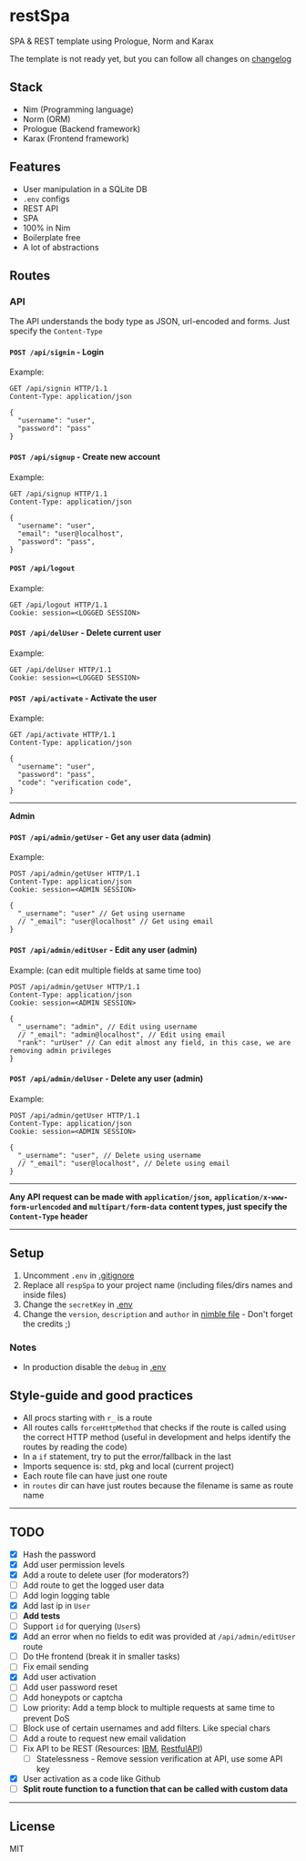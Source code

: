 # restSpa

SPA & REST template using Prologue, Norm and Karax

The template is not ready yet, but you can follow all changes on [changelog](changelog.md)

## Stack

- Nim (Programming language)
- Norm (ORM)
- Prologue (Backend framework)
- Karax (Frontend framework)

## Features

- User manipulation in a SQLite DB
- `.env` configs
- REST API
- SPA
- 100% in Nim
- Boilerplate free
- A lot of abstractions

## Routes

### API

The API understands the body type as JSON, url-encoded and forms. Just specify
the `Content-Type`

#### `POST /api/signin` - Login
Example:
```http
GET /api/signin HTTP/1.1
Content-Type: application/json

{
  "username": "user",
  "password": "pass"
}
```

#### `POST /api/signup` - Create new account
Example:
```http
GET /api/signup HTTP/1.1
Content-Type: application/json

{
  "username": "user",
  "email": "user@localhost",
  "password": "pass",
}
```

#### `POST /api/logout`
Example:
```http
GET /api/logout HTTP/1.1
Cookie: session=<LOGGED SESSION>
```

#### `POST /api/delUser` - Delete current user
Example:
```http
GET /api/delUser HTTP/1.1
Cookie: session=<LOGGED SESSION>
```

#### `POST /api/activate` - Activate the user
Example:
```http
GET /api/activate HTTP/1.1
Content-Type: application/json

{
  "username": "user",
  "password": "pass",
  "code": "verification code",
}
```

---

**Admin**

#### `POST /api/admin/getUser` - Get any user data (**admin**)
Example:
```http
POST /api/admin/getUser HTTP/1.1
Content-Type: application/json
Cookie: session=<ADMIN SESSION>

{
  "_username": "user" // Get using username
  // "_email": "user@localhost" // Get using email
}
```

#### `POST /api/admin/editUser` - Edit any user (**admin**)
Example: (can edit multiple fields at same time too)
```http
POST /api/admin/getUser HTTP/1.1
Content-Type: application/json
Cookie: session=<ADMIN SESSION>

{
  "_username": "admin", // Edit using username
  // "_email": "admin@localhost", // Edit using email
  "rank": "urUser" // Can edit almost any field, in this case, we are removing admin privileges
}
```

#### `POST /api/admin/delUser` - Delete any user (**admin**)
Example:
```http
POST /api/admin/getUser HTTP/1.1
Content-Type: application/json
Cookie: session=<ADMIN SESSION>

{
  "_username": "user", // Delete using username
  // "_email": "user@localhost", // Delete using email
}
```

---

**Any API request can be made with `application/json`,**
**`application/x-www-form-urlencoded` and `multipart/form-data`**
**content types, just specify the `Content-Type` header**

---

## Setup

1. Uncomment `.env` in [.gitignore](.gitignore)
2. Replace all `respSpa` to your project name (including files/dirs names and inside files)
3. Change the `secretKey` in [.env](.env)
4. Change the `version`, `description` and `author` in [nimble file](restSpa.nimble) - Don't forget the credits ;)

### Notes

- In production disable the `debug` in [.env](.env)


## Style-guide and good practices

- All procs starting with `r_` is a route
- All routes calls `forceHttpMethod` that checks if the route is called using
  the correct HTTP method (useful in development and helps identify the routes
  by reading the code)
- In a `if` statement, try to put the error/fallback in the last
- Imports sequence is: std, pkg and local (current project)
- Each route file can have just one route
- in `routes` dir can have just routes because the filename is same as route name

---

## TODO

- [x] Hash the password
- [x] Add user permission levels
- [x] Add a route to delete user (for moderators?)
- [ ] Add route to get the logged user data
- [ ] Add login logging table
- [x] Add last ip in `User`
- [ ] **Add tests**
- [ ] Support `id` for querying (`User`s)
- [x] Add an error when no fields to edit was provided at `/api/admin/editUser` route
- [ ] Do tHe frontend (break it in smaller tasks)
- [ ] Fix email sending
- [x] Add user activation
- [ ] Add user password reset
- [ ] Add honeypots or captcha
- [ ] Low priority: Add a temp block to multiple requests at same time to prevent DoS
- [ ] Block use of certain usernames and add filters. Like special chars
- [ ] Add a route to request new email validation
- [ ] Fix API to be REST (Resources: [IBM](https://www.ibm.com/cloud/learn/rest-apis), [RestfulAPI](https://restfulapi.net/))
  - [ ] Statelessness - Remove session verification at API, use some API key
- [x] User activation as a code like Github
- [ ] **Split route function to a function that can be called with custom data** 

---

## License

MIT
